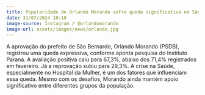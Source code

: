 ```yaml
---
title: Popularidade de Orlando Morando sofre queda significativa em São Bernardo
date: 31/07/2024 10:10
image-source: Instagram / @orlandomorando
image-url: assets/images/news/orlando.jpg
---
```


A aprovação do prefeito de São Bernardo, Orlando Morando (PSDB), registrou uma queda expressiva, conforme aponta pesquisa do Instituto Paraná. A avaliação positiva caiu para 67,3%, abaixo dos 71,4% registrados em fevereiro. Já a reprovação subiu para 29,3%. A crise na Saúde, especialmente no Hospital da Mulher, é um dos fatores que influenciam essa queda. Mesmo com os desafios, Morando ainda mantém apoio significativo entre diferentes grupos da população.